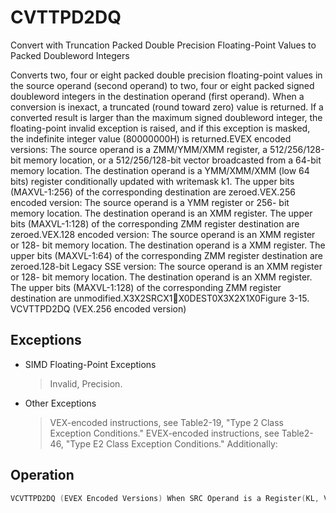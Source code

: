 # CVTTPD2DQ

Convert with Truncation Packed Double Precision Floating-Point Values to Packed Doubleword Integers

Converts two, four or eight packed double precision floating-point values in the source operand (second operand) to two, four or eight packed signed doubleword integers in the destination operand (first operand).
When a conversion is inexact, a truncated (round toward zero) value is returned.
If a converted result is larger than the maximum signed doubleword integer, the floating-point invalid exception is raised, and if this exception is masked, the indefinite integer value (80000000H) is returned.EVEX encoded versions: The source operand is a ZMM/YMM/XMM register, a 512/256/128-bit memory location, or a 512/256/128-bit vector broadcasted from a 64-bit memory location.
The destination operand is a YMM/XMM/XMM (low 64 bits) register conditionally updated with writemask k1.
The upper bits (MAXVL-1:256) of the corresponding destination are zeroed.VEX.256 encoded version: The source operand is a YMM register or 256- bit memory location.
The destination operand is an XMM register.
The upper bits (MAXVL-1:128) of the corresponding ZMM register destination are zeroed.VEX.128 encoded version: The source operand is an XMM register or 128- bit memory location.
The destination operand is a XMM register.
The upper bits (MAXVL-1:64) of the corresponding ZMM register destination are zeroed.128-bit Legacy SSE version: The source operand is an XMM register or 128- bit memory location.
The destination operand is an XMM register.
The upper bits (MAXVL-1:128) of the corresponding ZMM register destination are unmodified.X3X2SRCX1X0DEST0X3X2X1X0Figure 3-15.
 VCVTTPD2DQ (VEX.256 encoded version)

## Exceptions

- SIMD Floating-Point Exceptions
  > Invalid, Precision.
- Other Exceptions
  > VEX-encoded instructions, see Table2-19, "Type 2 Class Exception Conditions."
  > EVEX-encoded instructions, see Table2-46,
  >  "Type E2 Class Exception Conditions."
  > Additionally:

## Operation

```C
VCVTTPD2DQ (EVEX Encoded Versions) When SRC Operand is a Register(KL, VL) = (2, 128), (4, 256), (8, 512)FOR j := 0 TO KL-1i := j * 32k := j * 64IF k1[j] OR *no writemask*THEN DEST[i+31:i] :=Convert_Double_Precision_Floating_Point_To_Integer_Truncate(SRC[k+63:k])ELSE IF *merging-masking*; merging-maskingTHEN *DEST[i+31:i] remains unchanged*ELSE ; zeroing-maskingDEST[i+31:i] := 0FIFI;VCVTTPD2DQ (EVEX Encoded Versions) When SRC Operand is a Memory Source(KL, VL) = (2, 128), (4, 256), (8, 512)FOR j := 0 TO KL-1i := j * 32k := j * 64IF k1[j] OR *no writemask*THEN IF (EVEX.b = 1) THENDEST[i+31:i] :=Convert_Double_Precision_Floating_Point_To_Integer_Truncate(SRC[63:0])ELSE DEST[i+31:i] :=Convert_Double_Precision_Floating_Point_To_Integer_Truncate(SRC[k+63:k])FI;ELSE IF *merging-masking*; merging-maskingTHEN *DEST[i+31:i] remains unchanged*ELSE ; zeroing-maskingDEST[i+31:i] := 0FIFI;ENDFORDEST[MAXVL-1:VL/2] := 0VCVTTPD2DQ (VEX.256 Encoded Version)DEST[31:0] := Convert_Double_Precision_Floating_Point_To_Integer_Truncate(SRC[63:0])DEST[63:32] := Convert_Double_Precision_Floating_Point_To_Integer_Truncate(SRC[127:64])DEST[95:64] := Convert_Double_Precision_Floating_Point_To_Integer_Truncate(SRC[191:128])DEST[127:96] := Convert_Double_Precision_Floating_Point_To_Integer_Truncate(SRC[255:192)DEST[MAXVL-1:128] := 0VCVTTPD2DQ (VEX.128 Encoded Version)DEST[31:0] := Convert_Double_Precision_Floating_Point_To_Integer_Truncate(SRC[63:0])DEST[63:32] := Convert_Double_Precision_Floating_Point_To_Integer_Truncate(SRC[127:64])DEST[MAXVL-1:64] := 0CVTTPD2DQ (128-bit Legacy SSE Version)DEST[31:0] := Convert_Double_Precision_Floating_Point_To_Integer_Truncate(SRC[63:0])DEST[63:32] := Convert_Double_Precision_Floating_Point_To_Integer_Truncate(SRC[127:64])DEST[127:64] := 0Intel C/C++ Compiler Intrinsic EquivalentVCVTTPD2DQ __m256i _mm512_cvttpd_epi32( __m512d a);VCVTTPD2DQ __m256i _mm512_mask_cvttpd_epi32( __m256i s, __mmask8 k, __m512d a);VCVTTPD2DQ __m256i _mm512_maskz_cvttpd_epi32( __mmask8 k, __m512d a);VCVTTPD2DQ __m256i _mm512_cvtt_roundpd_epi32( __m512d a, int sae);VCVTTPD2DQ __m256i _mm512_mask_cvtt_roundpd_epi32( __m256i s, __mmask8 k, __m512d a, int sae);VCVTTPD2DQ __m256i _mm512_maskz_cvtt_roundpd_epi32( __mmask8 k, __m512d a, int sae);VCVTTPD2DQ __m128i _mm256_mask_cvttpd_epi32( __m128i s, __mmask8 k, __m256d a);VCVTTPD2DQ __m128i _mm256_maskz_cvttpd_epi32( __mmask8 k, __m256d a);VCVTTPD2DQ __m128i _mm_mask_cvttpd_epi32( __m128i s, __mmask8 k, __m128d a);VCVTTPD2DQ __m128i _mm_maskz_cvttpd_epi32( __mmask8 k, __m128d a);VCVTTPD2DQ __m128i _mm256_cvttpd_epi32 (__m256d src);CVTTPD2DQ __m128i _mm_cvttpd_epi32 (__m128d src);
```

